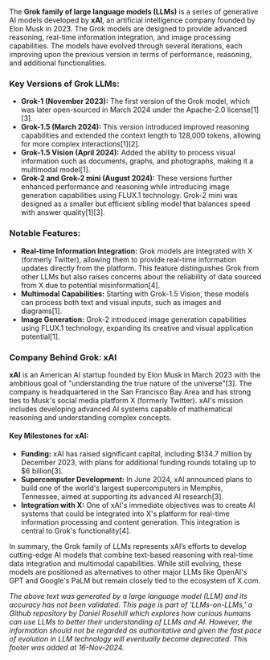 The **Grok family of large language models (LLMs)** is a series of generative AI models developed by **xAI**, an artificial intelligence company founded by Elon Musk in 2023. The Grok models are designed to provide advanced reasoning, real-time information integration, and image processing capabilities. The models have evolved through several iterations, each improving upon the previous version in terms of performance, reasoning, and additional functionalities.

### Key Versions of Grok LLMs:

- **Grok-1 (November 2023):** The first version of the Grok model, which was later open-sourced in March 2024 under the Apache-2.0 license\[1]\[3].
- **Grok-1.5 (March 2024):** This version introduced improved reasoning capabilities and extended the context length to 128,000 tokens, allowing for more complex interactions\[1]\[2].
- **Grok-1.5 Vision (April 2024):** Added the ability to process visual information such as documents, graphs, and photographs, making it a multimodal model\[1].
- **Grok-2 and Grok-2 mini (August 2024):** These versions further enhanced performance and reasoning while introducing image generation capabilities using FLUX.1 technology. Grok-2 mini was designed as a smaller but efficient sibling model that balances speed with answer quality\[1]\[3].

### Notable Features:

- **Real-time Information Integration:** Grok models are integrated with X (formerly Twitter), allowing them to provide real-time information updates directly from the platform. This feature distinguishes Grok from other LLMs but also raises concerns about the reliability of data sourced from X due to potential misinformation\[4].
- **Multimodal Capabilities:** Starting with Grok-1.5 Vision, these models can process both text and visual inputs, such as images and diagrams\[1].
- **Image Generation:** Grok-2 introduced image generation capabilities using FLUX.1 technology, expanding its creative and visual application potential\[1].

### Company Behind Grok: xAI

**xAI** is an American AI startup founded by Elon Musk in March 2023 with the ambitious goal of "understanding the true nature of the universe"\[3]. The company is headquartered in the San Francisco Bay Area and has strong ties to Musk's social media platform X (formerly Twitter). xAI's mission includes developing advanced AI systems capable of mathematical reasoning and understanding complex concepts.

#### Key Milestones for xAI:

- **Funding:** xAI has raised significant capital, including $134.7 million by December 2023, with plans for additional funding rounds totaling up to $6 billion\[3].
- **Supercomputer Development:** In June 2024, xAI announced plans to build one of the world's largest supercomputers in Memphis, Tennessee, aimed at supporting its advanced AI research\[3].
- **Integration with X:** One of xAI's immediate objectives was to create AI systems that could be integrated into X's platform for real-time information processing and content generation. This integration is central to Grok's functionality\[4].

In summary, the Grok family of LLMs represents xAI’s efforts to develop cutting-edge AI models that combine text-based reasoning with real-time data integration and multimodal capabilities. While still evolving, these models are positioned as alternatives to other major LLMs like OpenAI's GPT and Google's PaLM but remain closely tied to the ecosystem of X.com.

&#x20;

*The above text was generated by a large language model (LLM) and its accuracy has not been validated. This page is part of 'LLMs-on-LLMs,' a Github repository by Daniel Rosehill which explores how curious humans can use LLMs to better their understanding of LLMs and AI. However, the information should not be regarded as authoritative and given the fast pace of evolution in LLM technology will eventually become deprecated. This footer was added at 16-Nov-2024.*


